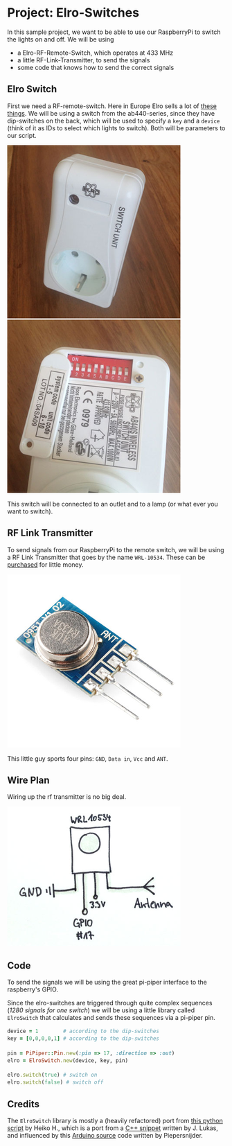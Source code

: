 # Project: Elro-Switches

In this sample project, we want to be able to use our RaspberryPi to switch the lights on and off. 
We will be using 

* a Elro-RF-Remote-Switch, which operates at 433 MHz
* a little RF-Link-Transmitter, to send the signals
* some code that knows how to send the correct signals

## Elro Switch

First we need a RF-remote-switch. Here in Europe Elro sells a lot of [these things](https://www.google.de/search?q=elro+ab440). We will be using a switch from the ab440-series, since they have dip-switches on the back, which will be used to specify a `key` and a `device` (think of it as IDs to select which lights to switch). Both will be parameters to our script.

![elro switch](docs/elro-switch.jpg)
![elro dips](docs/elro-dips.jpg)

This switch will be connected to an outlet and to a lamp (or what ever you want to switch).


## RF Link Transmitter

To send signals from our RaspberryPi to the remote switch, we will be using a RF Link Transmitter that goes by the name `WRL-10534`. These can be [purchased](https://www.google.de/search?q=wrl10534) for little money.

![wrl10534](docs/wrl10534.jpg)

This little guy sports four pins: `GND`, `Data in`, `Vcc` and `ANT`.

## Wire Plan

Wiring up the rf transmitter is no big deal.

![wire plan](docs/wireplan.jpg)


## Code

To send the signals we will be using the great pi-piper interface to the raspberry's GPIO. 

Since the elro-switches are triggered through quite complex sequences (*1280 signals for one switch*) we will be using a little library called `ElroSwitch` that calculates and sends these sequences via a pi-piper pin.

```ruby
device = 1        # according to the dip-switches
key = [0,0,0,0,1] # according to the dip-switches

pin = PiPiper::Pin.new(:pin => 17, :direction => :out)
elro = ElroSwitch.new(device, key, pin)

elro.switch(true) # switch on
elro.switch(false) # switch off
```

## Credits

The `ElroSwitch` library is mostly a (heavily refactored) port from [this python script](http://pastebin.com/aRipYrZ6) by Heiko H., 
which is a port from a [C++ snippet](http://www.jer00n.nl/433send.cpp) written by J. Lukas,
and influenced by this [Arduino source](http://gathering.tweakers.net/forum/view_message/34919677) code written by Piepersnijder.